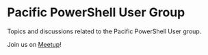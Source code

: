 # Pacific PowerShell User Group

Topics and discussions related to the Pacific PowerShell User group.

Join us on [Meetup](https://www.meetup.com/pacific-powershell-user-group)!
